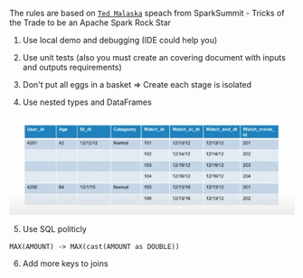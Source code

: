 The rules are based on [`Ted Malaska`](https://github.com/TedBear42) speach from SparkSummit - Tricks of the Trade to be an Apache Spark Rock Star

1. Use local demo and debugging (IDE could help you)

2. Use unit tests (also you must create an covering document with inputs and outputs requirements)

3. Don't put all eggs in a basket => Create each stage is isolated

4. Use nested types and DataFrames

![](img/nested_exp.png)

5. Use SQL politicly 

```
MAX(AMOUNT) -> MAX(cast(AMOUNT as DOUBLE))
```

6. Add more keys to joins 
